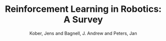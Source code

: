 ---
collection: journal
permalink: /publications/Kober2013IJRR
pubtype: journal 
title: "Reinforcement Learning in Robotics: A Survey" 
author: "Kober, Jens and Bagnell, J. Andrew and Peters, Jan" 
year: 2013
avenue: International Journal of Robotics Research 
url:  
pages: 1238--1274 
code:  
video:  
abstract: 
---